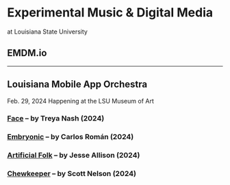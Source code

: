 # Experimental Music & Digital Media
at Louisiana State University

## EMDM.io

____

## Louisiana Mobile App Orchestra

Feb. 29, 2024 Happening at the LSU Museum of Art

### [Face](https://face.treyanash.com) – by Treya Nash (2024)

### [Embryonic](https://youtu.be/zWhqv6_aydE?si=bxUME7VSyGn255uG) – by Carlos Román (2024)

### [Artificial Folk](https://artfolk.emdm.io) – by Jesse Allison (2024)

### [Chewkeeper](https://chewkeeper.onrender.com) – by Scott Nelson (2024)

